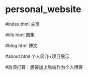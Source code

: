 # personal_website

#index.thml 主页

#life.html 图集

#blog.html 博文

#about.html 个人简介+项目展示

#后须打算：想要加上后端作为个人博客

